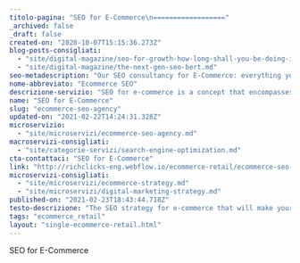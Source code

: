```yaml
---
titolo-pagina: "SEO for E-Commerce\n=================="
_archived: false
_draft: false
created-on: "2020-10-07T15:15:36.273Z"
blog-posts-consigliati:
  - "site/digital-magazine/seo-for-growth-how-long-shall-you-be-doing-it.md"
  - "site/digital-magazine/the-next-gen-seo-bert.md"
seo-metadescription: "Our SEO consultancy for E-Commerce: everything you need to organically grow your online business. Find out more!"
nome-abbreviato: "Ecommerce SEO"
descrizione-servizio: "SEO for e-commerce is a concept that encompasses various techniques and practices that make an online shop more visible on the results pages of Google and other search engines. It is also true that it is a very complex branch with a competitive landscape that is often dominated by industry giants. The aim is not just to bring traffic to your site, but for this increase to reflect a growth in revenue from all channels, including paid ones.\n\nWe offer our SEO consulting to all e-commerce companies who want to strengthen their organic presence, want to scale their strategy to a higher level or even to start-ups who want to find their niche in search engine rankings.  \n\n### **Users are the first beneficiaries of an SEO strategy for e-commerce.**\n\nThere are many reasons to optimise your site for search engines, but the end result is to increase sales. When SEO is done right, you notice an increase in quality traffic, which leads to more repeat visitors, conversions and, consequently, sales.\n\nAt the heart of our philosophy, however, is a very clear principle: in order for our clients' e-commerce projects to be successful in terms of SEO, we make sure that we have in mind not only the needs of the search engines, but above all the needs of the users. If the various crawlers have certain demands when it comes to indexing and prioritising some sites over others, users also need to be taken into account when they are looking for something they care about. \n\n**Our SEO consultancy for e-commerce explained in detail.**  \n\n--------------------------------------------------------------\n\nSemantic keyword research and interpretation is the basis of your SEO success: without it, there is no way to beat the competition and establish your online superiority. It is definitely the most important part.\n\nThrough the answers to the questions we ask all our new clients, we get the information we need to profile the different businesses and conduct this research phase in the most targeted and thorough way possible. The research we carry out is divided into two fields: competitors and keywords. \n\nThese two fields intersect and allow us to get a very clear view of the competitive landscape and all the opportunities we can exploit.  \n\n### **Analysis of the organic positioning of competitors.**\n\nAnalysing online competitors essentially has to answer **three main questions**:\n\n\\- What keywords are your main competitors using to rank high on Google? (and you are probably ignoring them)  \n\\- Of these keywords, which are the ones to start from to implement your positioning strategy?  \n\\- What topics are your competitors weakest on?\n\nObviously, there are many other parameters to take into account and which lead us to make certain choices rather than others, but the concept, reduced to the bare bones, is to have the answers to those three simple questions and then go on to implement the strategy.\n\n**Warning**: SEO competitors are those that compete with your e-commerce on the search engine, whether they are blogs, personal websites or companies from other sectors.  \n\n### **Keywords research and selection**\n\nCompetitors do not necessarily reveal all keywords, that would be too easy. Therefore, an extensive search should be undertaken with special tools to uncover every opportunity.\n\nWhen it comes to optimising the most important pages of your website, you should consider relevance, search volume and ranking difficulty. We suggest going for keywords that are highly relevant to you, not necessarily looking at search volume.\n\nIf you have an ecommerce business with several products, we focus on the placement of categories rather than individual reference pages. If, on the other hand, your offer includes a few selected products, which perhaps solve specific needs, we will focus on the positioning of the individual product pages.\n\nWith this work as a basis, we move on to the positioning of long-tail keywords, which are usually user queries to be answered with content marketing. These are often searches from users using more than one keyword, e.g. \"How best to store sunscreen\". This is usually the most creative and, why not, fun part. At this stage we usually create an editorial plan suggesting a content marketing strategy that also provides content to be shared on other channels such as social media, email, etc.  \n\n#### **Ranking monitoring and constant optimisation.**\n\nThe work behind every SEO project is not a one-time thing. Google and the other major search engines are constantly updating their algorithms to provide the best possible search results for their users. \n\nFor this reason, the SEO for e-commerce work we do at RichClicks is the result of periodic checks and optimisations, based on the intent to produce consistent results over time.  \n\n### **Conversion Rate Optimisation**  \n\nAs we mentioned, SEO efforts would be meaningless if they were not accompanied by optimisation aimed at bringing in selected traffic. Without the application of SEO techniques, web users would not be able to find your site, but similarly, by not optimising the conversions that take place, all SEO efforts would not bring the desired results.\n\n**Combining SEO with CRO offers a set of effective strategies** to help your business drive conversions towards your goals and generate more sales over time. \n\n#### **The winning formula: UX and SEO for Ecommerce**  \n\nUsability is a ranking factor for SEO and will become increasingly important in the future.\n\nAn optimal user experience means that a website is easy to use, useful, and fun. Your users will be more likely to browse your site to search for information or buy products.\n\nBy carefully analysing your site with tools to generate heatmaps, scrollmaps, etc. we are able to see how people interface with your site so that we can optimise each page. In this way you will benefit the most from increased traffic to your e-commerce.\n\nA large part of the usability test focuses on the homepage, product pages and checkout. We also take into account macro and micro conversion targets to give your visitor quick ways to contact you, sign up for newsletters, reach information pages, making it easy and reassuring for visitors to shop on your shop.\n\nWe often recommend using [**a live chat widget**](/rich-tools/chatbot-marketing): it works well to increase conversion rates and boosts user engagement, which is also great for SEO purposes.  \n\n### **Website speed**  \n\nThe loading speed of a website is an eternal problem that many ecommerce companies have and that few of them address with the right investment.\n\nVisitors will not wait for a slow website to load. Your potential customers will take less than a second to return to the Google search results page and click on a competing site.\n\nAn [official Google study](https://www2.deloitte.com/content/dam/Deloitte/ie/Documents/Consulting/Milliseconds_Make_Millions_report.pdf) in collaboration with Deloitte tells us that **improving loading time by just 0.1 seconds can increase the conversion rate of a retail site by up to 8.4%**!\n\nThe message is therefore clear: speed impacts sales as well as directly impacts Google rankings.\n\n### **Mobile version of the website**\n\nDo you know how hot mobile shopping is becoming? Many people not only browse the web, but also shop via mobile devices, which means it's really important to have a **mobile-friendly** version of your site.\n\nNowadays, people do a lot of their shopping on mobile. Using a responsive design for your ecommerce website can lead not only to a better user experience, but also to better search results. Google's mobile-first index uses mobile-friendliness as a ranking signal.\n\n### **The importance of SEO consultancy for e-commerce.**\n\nMany online users, especially after the pandemic year, rely on Google every day whenever they need a product or service. They are looking for options, advice, comparisons and other information to help them make informed decisions. \n\nYour ecommerce could already be providing answers to a lot of potential customers, but is it easily accessible and usable? With our **SEO consulting for e-commerce** we will find out together, contact us!"
name: "SEO for E-Commerce"
slug: "ecommerce-seo-agency"
updated-on: "2021-02-22T14:24:31.328Z"
microservizio:
  - "site/microservizi/ecommerce-seo-agency.md"
macroservizi-consigliati:
  - "site/categorie-servizi/search-engine-optimization.md"
cta-contattaci: "SEO for E-Commerce"
link: "http://richclicks-eng.webflow.io/ecommerce-retail/ecommerce-seo-agency"
microservizi-consigliati:
  - "site/microservizi/ecommerce-strategy.md"
  - "site/microservizi/digital-marketing-strategy.md"
published-on: "2021-02-23T18:43:44.718Z"
testo-descrizione: "The SEO strategy for e-commerce that will make your users fall in love."
tags: "ecommerce_retail"
layout: "single-ecommerce-retail.html"
---
```


SEO for E-Commerce
